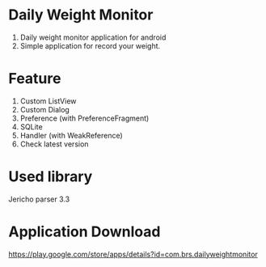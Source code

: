 # Daily Weight Monitor
1. Daily weight monitor application for android
2. Simple application for record your weight.

# Feature
1. Custom ListView
2. Custom Dialog
3. Preference (with PreferenceFragment)
4. SQLite
5. Handler (with WeakReference)
5. Check latest version

# Used library
Jericho parser 3.3

# Application Download 
https://play.google.com/store/apps/details?id=com.brs.dailyweightmonitor

